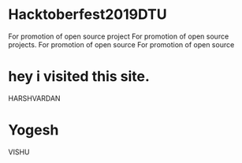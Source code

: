# Hacktoberfest2019DTU
For promotion of open source project
For promotion of open source projects.
For promotion of open source
For promotion of open source

hey i visited this site.
=======
HARSHVARDAN

Yogesh
=======
VISHU


